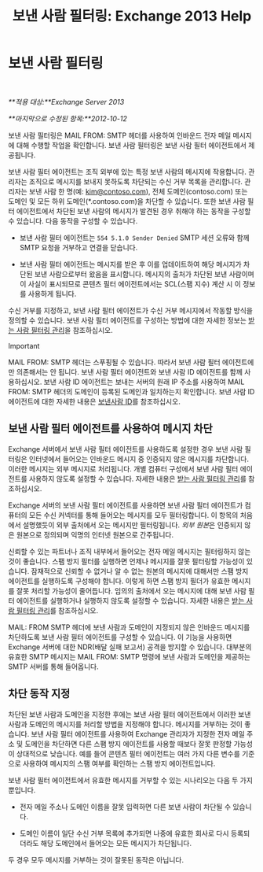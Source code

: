 ﻿---
title: '보낸 사람 필터링: Exchange 2013 Help'
TOCTitle: 보낸 사람 필터링
ms:assetid: b833f864-ff10-46a0-a653-28fb9ba30896
ms:mtpsurl: https://technet.microsoft.com/ko-kr/library/Bb124354(v=EXCHG.150)
ms:contentKeyID: 50483989
ms.date: 05/22/2018
mtps_version: v=EXCHG.150
ms.translationtype: MT
---

# 보낸 사람 필터링

 

_**적용 대상:**Exchange Server 2013_

_**마지막으로 수정된 항목:**2012-10-12_

보낸 사람 필터링은 MAIL FROM: SMTP 헤더를 사용하여 인바운드 전자 메일 메시지에 대해 수행할 작업을 확인합니다. 보낸 사람 필터링은 보낸 사람 필터 에이전트에서 제공됩니다.

보낸 사람 필터 에이전트는 조직 외부에 있는 특정 보낸 사람의 메시지에 작용합니다. 관리자는 조직으로 메시지를 보내지 못하도록 차단되는 수신 거부 목록을 관리합니다. 관리자는 보낸 사람 한 명(예: kim@contoso.com), 전체 도메인(contoso.com) 또는 도메인 및 모든 하위 도메인(\*.contoso.com)을 차단할 수 있습니다. 또한 보낸 사람 필터 에이전트에서 차단된 보낸 사람의 메시지가 발견된 경우 취해야 하는 동작을 구성할 수 있습니다. 다음 동작을 구성할 수 있습니다.

  - 보낸 사람 필터 에이전트는 `554 5.1.0 Sender Denied` SMTP 세션 오류와 함께 SMTP 요청을 거부하고 연결을 닫습니다.

  - 보낸 사람 필터 에이전트는 메시지를 받은 후 이를 업데이트하여 해당 메시지가 차단된 보낸 사람으로부터 왔음을 표시합니다. 메시지의 출처가 차단된 보낸 사람이며 이 사실이 표시되므로 콘텐츠 필터 에이전트에서는 SCL(스팸 지수) 계산 시 이 정보를 사용하게 됩니다.

수신 거부를 지정하고, 보낸 사람 필터 에이전트가 수신 거부 메시지에서 작동할 방식을 정의할 수 있습니다. 보낸 사람 필터 에이전트를 구성하는 방법에 대한 자세한 정보는 [받는 사람 필터링 관리](manage-sender-filtering-exchange-2013-help.md)을 참조하십시오.


> [!IMPORTANT]
> MAIL FROM: SMTP 헤더는 스푸핑될 수 있습니다. 따라서 보낸 사람 필터 에이전트에만 의존해서는 안 됩니다. 보낸 사람 필터 에이전트와 보낸 사람 ID 에이전트를 함께 사용하십시오. 보낸 사람 ID 에이전트는 보내는 서버의 원래 IP 주소를 사용하여 MAIL FROM: SMTP 헤더의 도메인이 등록된 도메인과 일치하는지 확인합니다. 보낸 사람 ID 에이전트에 대한 자세한 내용은 <A href="sender-id-exchange-2013-help.md">보낸사람 ID</A>를 참조하십시오.



## 보낸 사람 필터 에이전트를 사용하여 메시지 차단

Exchange 서버에서 보낸 사람 필터 에이전트를 사용하도록 설정한 경우 보낸 사람 필터링은 인터넷에서 들어오는 인바운드 메시지 중 인증되지 않은 메시지를 차단합니다. 이러한 메시지는 외부 메시지로 처리됩니다. 개별 컴퓨터 구성에서 보낸 사람 필터 에이전트를 사용하지 않도록 설정할 수 있습니다. 자세한 내용은 [받는 사람 필터링 관리](manage-sender-filtering-exchange-2013-help.md)를 참조하십시오.

Exchange 서버의 보낸 사람 필터 에이전트를 사용하면 보낸 사람 필터 에이전트가 컴퓨터의 모든 수신 커넥터를 통해 들어오는 메시지를 모두 필터링합니다. 이 항목의 처음에서 설명했듯이 외부 출처에서 오는 메시지만 필터링됩니다. *외부 원본*은 인증되지 않은 원본으로 정의되며 익명의 인터넷 원본으로 간주됩니다.

신뢰할 수 있는 파트너나 조직 내부에서 들어오는 전자 메일 메시지는 필터링하지 않는 것이 좋습니다. 스팸 방지 필터를 실행하면 언제나 메시지를 잘못 필터링할 가능성이 있습니다. 잠재적으로 신뢰할 수 없거나 알 수 없는 원본의 메시지에 대해서만 스팸 방지 에이전트를 실행하도록 구성해야 합니다. 이렇게 하면 스팸 방지 필더가 유효한 메시지를 잘못 처리할 가능성이 줄어듭니다. 임의의 출처에서 오는 메시지에 대해 보낸 사람 필터 에이전트를 실행하거나 실행하지 않도록 설정할 수 있습니다. 자세한 내용은 [받는 사람 필터링 관리](manage-sender-filtering-exchange-2013-help.md)를 참조하십시오.

MAIL: FROM SMTP 헤더에 보낸 사람과 도메인이 지정되지 않은 인바운드 메시지를 차단하도록 보낸 사람 필터 에이전트를 구성할 수 있습니다. 이 기능을 사용하면 Exchange 서버에 대한 NDR(배달 실패 보고서) 공격을 방지할 수 있습니다. 대부분의 유효한 SMTP 메시지는 MAIL FROM: SMTP 명령에 보낸 사람과 도메인을 제공하는 SMTP 서버를 통해 들어옵니다.

## 차단 동작 지정

차단된 보낸 사람과 도메인을 지정한 후에는 보낸 사람 필터 에이전트에서 이러한 보낸 사람과 도메인의 메시지를 처리할 방법을 지정해야 합니다. 메시지를 거부하는 것이 좋습니다. 보낸 사람 필터 에이전트를 사용하여 Exchange 관리자가 지정한 전자 메일 주소 및 도메인을 차단하면 다른 스팸 방지 에이전트를 사용할 때보다 잘못 판정할 가능성이 상대적으로 낮습니다. 예를 들어 콘텐츠 필터 에이전트는 여러 가지 다른 변수를 기준으로 사용하여 메시지의 스팸 여부를 확인하는 스팸 방지 에이전트입니다.

보낸 사람 필터 에이전트에서 유효한 메시지를 거부할 수 있는 시나리오는 다음 두 가지뿐입니다.

  - 전자 메일 주소나 도메인 이름을 잘못 입력하면 다른 보낸 사람이 차단될 수 있습니다.

  - 도메인 이름이 일단 수신 거부 목록에 추가되면 나중에 유효한 회사로 다시 등록되더라도 해당 도메인에서 들어오는 모든 메시지가 차단됩니다.

두 경우 모두 메시지를 거부하는 것이 잘못된 동작은 아닙니다.

